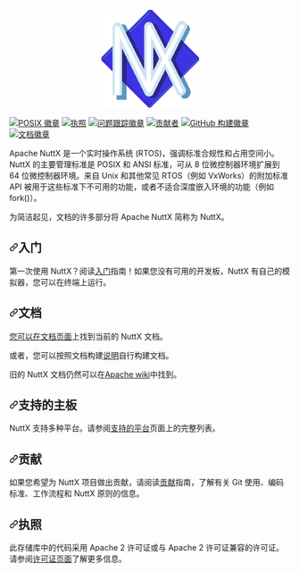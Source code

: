 <div class="Box-sc-g0xbh4-0 bJMeLZ js-snippet-clipboard-copy-unpositioned" data-hpc="true"><article class="markdown-body entry-content container-lg" itemprop="text"><p align="center" dir="auto">
<a target="_blank" rel="noopener noreferrer nofollow" href="https://raw.githubusercontent.com/apache/nuttx/master/Documentation/_static/NuttX320.png"><img src="https://raw.githubusercontent.com/apache/nuttx/master/Documentation/_static/NuttX320.png" width="175" style="max-width: 100%;"></a>
</p>
<p dir="auto"><a target="_blank" rel="noopener noreferrer nofollow" href="https://camo.githubusercontent.com/0c0cdf2e80314127bc446a80bf6457d3fcdb67635c5bbd84c90c8afcf507e395/68747470733a2f2f696d672e736869656c64732e696f2f62616467652f504f5349582d436f6d706c69616e742d627269676874677265656e3f7374796c653d666c6174266c6162656c3d504f534958"><img src="https://camo.githubusercontent.com/0c0cdf2e80314127bc446a80bf6457d3fcdb67635c5bbd84c90c8afcf507e395/68747470733a2f2f696d672e736869656c64732e696f2f62616467652f504f5349582d436f6d706c69616e742d627269676874677265656e3f7374796c653d666c6174266c6162656c3d504f534958" alt="POSIX 徽章" data-canonical-src="https://img.shields.io/badge/POSIX-Compliant-brightgreen?style=flat&amp;label=POSIX" style="max-width: 100%;"></a>
<a href="https://nuttx.apache.org/docs/latest/introduction/licensing.html" rel="nofollow"><img src="https://camo.githubusercontent.com/e7428fde050004fee66104a854f5c3ba251fa34cc8aac675dddbcfa9c9084c78/68747470733a2f2f696d672e736869656c64732e696f2f62616467652f4c6963656e73652d417061636865253230322e302d626c7565" alt="执照" data-canonical-src="https://img.shields.io/badge/License-Apache%202.0-blue" style="max-width: 100%;"></a>
<a target="_blank" rel="noopener noreferrer nofollow" href="https://camo.githubusercontent.com/71ea45fb348e8b03864f58cb330802e9b3f16e2df76a557074c1122734a0daef/68747470733a2f2f696d672e736869656c64732e696f2f62616467652f69737375655f747261636b2d6769746875622d626c75653f7374796c653d666c6174266c6162656c3d4973737565253230547261636b696e67"><img src="https://camo.githubusercontent.com/71ea45fb348e8b03864f58cb330802e9b3f16e2df76a557074c1122734a0daef/68747470733a2f2f696d672e736869656c64732e696f2f62616467652f69737375655f747261636b2d6769746875622d626c75653f7374796c653d666c6174266c6162656c3d4973737565253230547261636b696e67" alt="问题跟踪徽章" data-canonical-src="https://img.shields.io/badge/issue_track-github-blue?style=flat&amp;label=Issue%20Tracking" style="max-width: 100%;"></a>
<a href="https://github.com/apache/nuttx/graphs/contributors"><img src="https://camo.githubusercontent.com/4099d2fcbbae442d8497e6dfba81f53fb4ec69113dd06c03cc0f34ee4cfc3e1b/68747470733a2f2f696d672e736869656c64732e696f2f6769746875622f636f6e7472696275746f72732f6170616368652f6e75747478" alt="贡献者" data-canonical-src="https://img.shields.io/github/contributors/apache/nuttx" style="max-width: 100%;"></a>
<a href="https://github.com/apache/nuttx/actions/workflows/build.yml"><img src="https://github.com/apache/nuttx/workflows/Build/badge.svg" alt="GitHub 构建徽章" style="max-width: 100%;"></a>
<a href="https://nuttx.apache.org/docs/latest/index.html" rel="nofollow"><img src="https://github.com/apache/nuttx/workflows/Build%20Documentation/badge.svg" alt="文档徽章" style="max-width: 100%;"></a></p>
<p dir="auto"><font style="vertical-align: inherit;"><font style="vertical-align: inherit;">Apache NuttX 是一个实时操作系统 (RTOS)，强调标准合规性和占用空间小。 NuttX 的主要管理标准是 POSIX 和 ANSI 标准，可从 8 位微控制器环境扩展到 64 位微控制器环境。来自 Unix 和其他常见 RTOS（例如 VxWorks）的附加标准 API 被用于这些标准下不可用的功能，或者不适合深度嵌入环境的功能（例如 fork()）。</font></font></p>
<p dir="auto"><font style="vertical-align: inherit;"><font style="vertical-align: inherit;">为简洁起见，文档的许多部分将 Apache NuttX 简称为 NuttX。</font></font></p>
<h2 tabindex="-1" dir="auto"><a id="user-content-getting-started" class="anchor" aria-hidden="true" tabindex="-1" href="#getting-started"><svg class="octicon octicon-link" viewBox="0 0 16 16" version="1.1" width="16" height="16" aria-hidden="true"><path d="m7.775 3.275 1.25-1.25a3.5 3.5 0 1 1 4.95 4.95l-2.5 2.5a3.5 3.5 0 0 1-4.95 0 .751.751 0 0 1 .018-1.042.751.751 0 0 1 1.042-.018 1.998 1.998 0 0 0 2.83 0l2.5-2.5a2.002 2.002 0 0 0-2.83-2.83l-1.25 1.25a.751.751 0 0 1-1.042-.018.751.751 0 0 1-.018-1.042Zm-4.69 9.64a1.998 1.998 0 0 0 2.83 0l1.25-1.25a.751.751 0 0 1 1.042.018.751.751 0 0 1 .018 1.042l-1.25 1.25a3.5 3.5 0 1 1-4.95-4.95l2.5-2.5a3.5 3.5 0 0 1 4.95 0 .751.751 0 0 1-.018 1.042.751.751 0 0 1-1.042.018 1.998 1.998 0 0 0-2.83 0l-2.5 2.5a1.998 1.998 0 0 0 0 2.83Z"></path></svg></a><font style="vertical-align: inherit;"><font style="vertical-align: inherit;">入门</font></font></h2>
<p dir="auto"><font style="vertical-align: inherit;"><font style="vertical-align: inherit;">第一次使用 NuttX？阅读</font></font><a href="https://nuttx.apache.org/docs/latest/quickstart/index.html" rel="nofollow"><font style="vertical-align: inherit;"><font style="vertical-align: inherit;">入门</font></font></a><font style="vertical-align: inherit;"><font style="vertical-align: inherit;">指南！如果您没有可用的开发板，NuttX 有自己的模拟器，您可以在终端上运行。</font></font></p>
<h2 tabindex="-1" dir="auto"><a id="user-content-documentation" class="anchor" aria-hidden="true" tabindex="-1" href="#documentation"><svg class="octicon octicon-link" viewBox="0 0 16 16" version="1.1" width="16" height="16" aria-hidden="true"><path d="m7.775 3.275 1.25-1.25a3.5 3.5 0 1 1 4.95 4.95l-2.5 2.5a3.5 3.5 0 0 1-4.95 0 .751.751 0 0 1 .018-1.042.751.751 0 0 1 1.042-.018 1.998 1.998 0 0 0 2.83 0l2.5-2.5a2.002 2.002 0 0 0-2.83-2.83l-1.25 1.25a.751.751 0 0 1-1.042-.018.751.751 0 0 1-.018-1.042Zm-4.69 9.64a1.998 1.998 0 0 0 2.83 0l1.25-1.25a.751.751 0 0 1 1.042.018.751.751 0 0 1 .018 1.042l-1.25 1.25a3.5 3.5 0 1 1-4.95-4.95l2.5-2.5a3.5 3.5 0 0 1 4.95 0 .751.751 0 0 1-.018 1.042.751.751 0 0 1-1.042.018 1.998 1.998 0 0 0-2.83 0l-2.5 2.5a1.998 1.998 0 0 0 0 2.83Z"></path></svg></a><font style="vertical-align: inherit;"><font style="vertical-align: inherit;">文档</font></font></h2>
<p dir="auto"><font style="vertical-align: inherit;"></font><a href="https://nuttx.apache.org/docs/latest/" rel="nofollow"><font style="vertical-align: inherit;"><font style="vertical-align: inherit;">您可以在文档页面</font></font></a><font style="vertical-align: inherit;"><font style="vertical-align: inherit;">上找到当前的 NuttX 文档</font><font style="vertical-align: inherit;">。</font></font></p>
<p dir="auto"><font style="vertical-align: inherit;"><font style="vertical-align: inherit;">或者，您可以按照文档构建</font></font><a href="https://nuttx.apache.org/docs/latest/contributing/documentation.html" rel="nofollow"><font style="vertical-align: inherit;"><font style="vertical-align: inherit;">说明</font></font></a><font style="vertical-align: inherit;"><font style="vertical-align: inherit;">自行构建文档。</font></font></p>
<p dir="auto"><font style="vertical-align: inherit;"><font style="vertical-align: inherit;">旧的 NuttX 文档仍然可以在</font></font><a href="https://cwiki.apache.org/NUTTX/NuttX" rel="nofollow"><font style="vertical-align: inherit;"><font style="vertical-align: inherit;">Apache wiki</font></font></a><font style="vertical-align: inherit;"><font style="vertical-align: inherit;">中找到。</font></font></p>
<h2 tabindex="-1" dir="auto"><a id="user-content-supported-boards" class="anchor" aria-hidden="true" tabindex="-1" href="#supported-boards"><svg class="octicon octicon-link" viewBox="0 0 16 16" version="1.1" width="16" height="16" aria-hidden="true"><path d="m7.775 3.275 1.25-1.25a3.5 3.5 0 1 1 4.95 4.95l-2.5 2.5a3.5 3.5 0 0 1-4.95 0 .751.751 0 0 1 .018-1.042.751.751 0 0 1 1.042-.018 1.998 1.998 0 0 0 2.83 0l2.5-2.5a2.002 2.002 0 0 0-2.83-2.83l-1.25 1.25a.751.751 0 0 1-1.042-.018.751.751 0 0 1-.018-1.042Zm-4.69 9.64a1.998 1.998 0 0 0 2.83 0l1.25-1.25a.751.751 0 0 1 1.042.018.751.751 0 0 1 .018 1.042l-1.25 1.25a3.5 3.5 0 1 1-4.95-4.95l2.5-2.5a3.5 3.5 0 0 1 4.95 0 .751.751 0 0 1-.018 1.042.751.751 0 0 1-1.042.018 1.998 1.998 0 0 0-2.83 0l-2.5 2.5a1.998 1.998 0 0 0 0 2.83Z"></path></svg></a><font style="vertical-align: inherit;"><font style="vertical-align: inherit;">支持的主板</font></font></h2>
<p dir="auto"><font style="vertical-align: inherit;"><font style="vertical-align: inherit;">NuttX 支持多种平台。请参阅</font></font><a href="https://nuttx.apache.org/docs/latest/platforms/index.html" rel="nofollow"><font style="vertical-align: inherit;"><font style="vertical-align: inherit;">支持的平台</font></font></a><font style="vertical-align: inherit;"><font style="vertical-align: inherit;">页面上的完整列表</font><font style="vertical-align: inherit;">。</font></font></p>
<h2 tabindex="-1" dir="auto"><a id="user-content-contributing" class="anchor" aria-hidden="true" tabindex="-1" href="#contributing"><svg class="octicon octicon-link" viewBox="0 0 16 16" version="1.1" width="16" height="16" aria-hidden="true"><path d="m7.775 3.275 1.25-1.25a3.5 3.5 0 1 1 4.95 4.95l-2.5 2.5a3.5 3.5 0 0 1-4.95 0 .751.751 0 0 1 .018-1.042.751.751 0 0 1 1.042-.018 1.998 1.998 0 0 0 2.83 0l2.5-2.5a2.002 2.002 0 0 0-2.83-2.83l-1.25 1.25a.751.751 0 0 1-1.042-.018.751.751 0 0 1-.018-1.042Zm-4.69 9.64a1.998 1.998 0 0 0 2.83 0l1.25-1.25a.751.751 0 0 1 1.042.018.751.751 0 0 1 .018 1.042l-1.25 1.25a3.5 3.5 0 1 1-4.95-4.95l2.5-2.5a3.5 3.5 0 0 1 4.95 0 .751.751 0 0 1-.018 1.042.751.751 0 0 1-1.042.018 1.998 1.998 0 0 0-2.83 0l-2.5 2.5a1.998 1.998 0 0 0 0 2.83Z"></path></svg></a><font style="vertical-align: inherit;"><font style="vertical-align: inherit;">贡献</font></font></h2>
<p dir="auto"><font style="vertical-align: inherit;"><font style="vertical-align: inherit;">如果您希望为 NuttX 项目做出贡献，请阅读</font></font><a href="https://nuttx.apache.org/docs/latest/contributing/index.html" rel="nofollow"><font style="vertical-align: inherit;"><font style="vertical-align: inherit;">贡献</font></font></a><font style="vertical-align: inherit;"><font style="vertical-align: inherit;">指南，了解有关 Git 使用、编码标准、工作流程和 NuttX 原则的信息。</font></font></p>
<h2 tabindex="-1" dir="auto"><a id="user-content-license" class="anchor" aria-hidden="true" tabindex="-1" href="#license"><svg class="octicon octicon-link" viewBox="0 0 16 16" version="1.1" width="16" height="16" aria-hidden="true"><path d="m7.775 3.275 1.25-1.25a3.5 3.5 0 1 1 4.95 4.95l-2.5 2.5a3.5 3.5 0 0 1-4.95 0 .751.751 0 0 1 .018-1.042.751.751 0 0 1 1.042-.018 1.998 1.998 0 0 0 2.83 0l2.5-2.5a2.002 2.002 0 0 0-2.83-2.83l-1.25 1.25a.751.751 0 0 1-1.042-.018.751.751 0 0 1-.018-1.042Zm-4.69 9.64a1.998 1.998 0 0 0 2.83 0l1.25-1.25a.751.751 0 0 1 1.042.018.751.751 0 0 1 .018 1.042l-1.25 1.25a3.5 3.5 0 1 1-4.95-4.95l2.5-2.5a3.5 3.5 0 0 1 4.95 0 .751.751 0 0 1-.018 1.042.751.751 0 0 1-1.042.018 1.998 1.998 0 0 0-2.83 0l-2.5 2.5a1.998 1.998 0 0 0 0 2.83Z"></path></svg></a><font style="vertical-align: inherit;"><font style="vertical-align: inherit;">执照</font></font></h2>
<p dir="auto"><font style="vertical-align: inherit;"><font style="vertical-align: inherit;">此存储库中的代码采用 Apache 2 许可证或与 Apache 2 许可证兼容的许可证。请参阅</font></font><a href="https://nuttx.apache.org/docs/latest/introduction/licensing.html" rel="nofollow"><font style="vertical-align: inherit;"><font style="vertical-align: inherit;">许可证页面</font></font></a><font style="vertical-align: inherit;"><font style="vertical-align: inherit;">了解更多信息。</font></font></p>
</article></div>
